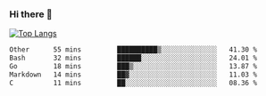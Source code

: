 ### Hi there 👋

<!--
**3Xpl0it3r/3Xpl0it3r** is a ✨ _special_ ✨ repository because its `README.md` (this file) appears on your GitHub profile.

Here are some ideas to get you started:

- 🔭 I’m currently working on ...
- 🌱 I’m currently learning ...
- 👯 I’m looking to collaborate on ...
- 🤔 I’m looking for help with ...
- 💬 Ask me about ...
- 📫 How to reach me: ...
- 😄 Pronouns: ...
- ⚡ Fun fact: ...
-->


[![Top Langs](https://github-readme-stats.vercel.app/api/top-langs/?username=3Xpl0it3r&layout=compact)](https://github.com/3Xpl0it3r/3Xpl0it3r)

<!--START_SECTION:waka-->

```txt
Other      55 mins         ██████████▒░░░░░░░░░░░░░░   41.30 %
Bash       32 mins         ██████░░░░░░░░░░░░░░░░░░░   24.01 %
Go         18 mins         ███▒░░░░░░░░░░░░░░░░░░░░░   13.87 %
Markdown   14 mins         ██▓░░░░░░░░░░░░░░░░░░░░░░   11.03 %
C          11 mins         ██░░░░░░░░░░░░░░░░░░░░░░░   08.36 %
```

<!--END_SECTION:waka-->
